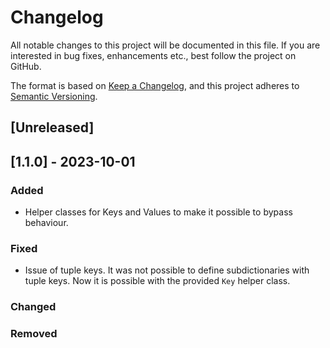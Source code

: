 # Changelog

All notable changes to this project will be documented in this file. If you are interested in bug fixes, enhancements etc., best follow the project on GitHub.

The format is based on [Keep a Changelog](https://keepachangelog.com/en/1.0.0/),
and this project adheres to [Semantic Versioning](https://semver.org/spec/v2.0.0.html).

## [Unreleased]

## [1.1.0] - 2023-10-01

### Added

- Helper classes for Keys and Values to make it possible to bypass behaviour.

### Fixed

- Issue of tuple keys. It was not possible to define subdictionaries with tuple keys. Now
  it is possible with the provided `Key` helper class.

### Changed

### Removed
